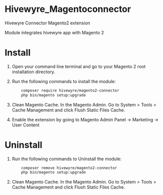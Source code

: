 Hivewyre_Magentoconnector
==========================

Hivewyre Connector Magento2 extension

Module integrates hivewyre app with Magento 2


Install
=======

1. Open your command line terminal and go to your Magento 2 root installation directory.

2. Run the following commands to install the module:

	```bash
   		composer require hivewyre/magento2-connector
   		php bin/magento setup:upgrade
    ```


3. Clean Magento Cache. In the Magento Admin. Go to System > Tools > Cache Management and click Flush Static Files Cache.

4. Enable the extension by going to Magento Admin Panel -> Marketing -> User Content

Uninstall
=========

1. Run the following commands to Uninstall the module:

	```bash
   		composer remove hivewyre/magento2-connector
   		php bin/magento setup:upgrade
    ```
2. Clean Magento Cache. In the Magento Admin. Go to System > Tools > Cache Management and click Flush Static Files Cache.